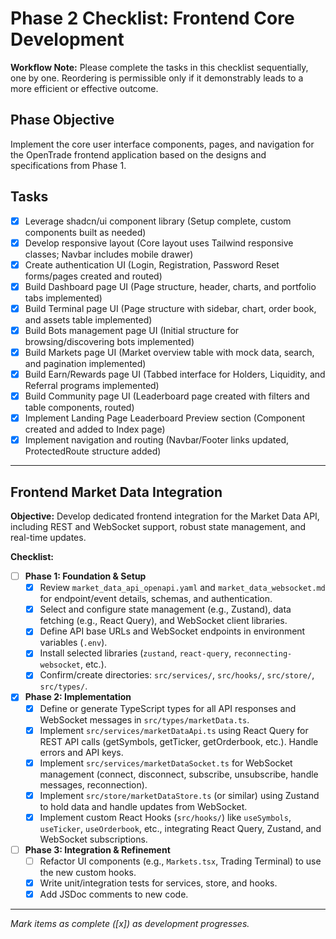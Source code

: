 # Phase 2 Checklist: Frontend Core Development

**Workflow Note:** Please complete the tasks in this checklist sequentially, one by one. Reordering is permissible only if it demonstrably leads to a more efficient or effective outcome.

## Phase Objective
Implement the core user interface components, pages, and navigation for the OpenTrade frontend application based on the designs and specifications from Phase 1.

## Tasks

*   [x] Leverage shadcn/ui component library (Setup complete, custom components built as needed)
*   [x] Develop responsive layout (Core layout uses Tailwind responsive classes; Navbar includes mobile drawer)
*   [x] Create authentication UI (Login, Registration, Password Reset forms/pages created and routed)
*   [x] Build Dashboard page UI (Page structure, header, charts, and portfolio tabs implemented)
*   [x] Build Terminal page UI (Page structure with sidebar, chart, order book, and assets table implemented)
*   [x] Build Bots management page UI (Initial structure for browsing/discovering bots implemented)
*   [x] Build Markets page UI (Market overview table with mock data, search, and pagination implemented)
*   [x] Build Earn/Rewards page UI (Tabbed interface for Holders, Liquidity, and Referral programs implemented)
*   [x] Build Community page UI (Leaderboard page created with filters and table components, routed)
*   [x] Implement Landing Page Leaderboard Preview section (Component created and added to Index page)
*   [x] Implement navigation and routing (Navbar/Footer links updated, ProtectedRoute structure added)

---

## Frontend Market Data Integration

**Objective:** Develop dedicated frontend integration for the Market Data API, including REST and WebSocket support, robust state management, and real-time updates.

**Checklist:**
- [ ] **Phase 1: Foundation & Setup**
  - [x] Review `market_data_api_openapi.yaml` and `market_data_websocket.md` for endpoint/event details, schemas, and authentication.
  - [x] Select and configure state management (e.g., Zustand), data fetching (e.g., React Query), and WebSocket client libraries.
  - [x] Define API base URLs and WebSocket endpoints in environment variables (`.env`).
  - [x] Install selected libraries (`zustand`, `react-query`, `reconnecting-websocket`, etc.).
  - [x] Confirm/create directories: `src/services/`, `src/hooks/`, `src/store/`, `src/types/`.
- [x] **Phase 2: Implementation**
  - [x] Define or generate TypeScript types for all API responses and WebSocket messages in `src/types/marketData.ts`.
  - [x] Implement `src/services/marketDataApi.ts` using React Query for REST API calls (getSymbols, getTicker, getOrderbook, etc.). Handle errors and API keys.
  - [x] Implement `src/services/marketDataSocket.ts` for WebSocket management (connect, disconnect, subscribe, unsubscribe, handle messages, reconnection).
  - [x] Implement `src/store/marketDataStore.ts` (or similar) using Zustand to hold data and handle updates from WebSocket.
  - [x] Implement custom React Hooks (`src/hooks/`) like `useSymbols`, `useTicker`, `useOrderbook`, etc., integrating React Query, Zustand, and WebSocket subscriptions.
- [ ] **Phase 3: Integration & Refinement**
  - [ ] Refactor UI components (e.g., `Markets.tsx`, Trading Terminal) to use the new custom hooks.
  - [x] Write unit/integration tests for services, store, and hooks.
  - [x] Add JSDoc comments to new code.

---
*Mark items as complete ([x]) as development progresses.*
